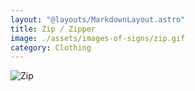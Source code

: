 ```yaml
---
layout: "@layouts/MarkdownLayout.astro"
title: Zip / Zipper
image: ./assets/images-of-signs/zip.gif
category: Clothing
---
```


![Zip](@signs/zip.gif)
